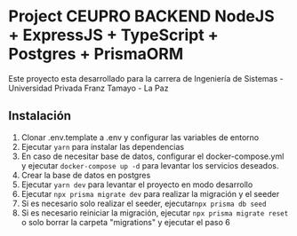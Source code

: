 


# Project CEUPRO BACKEND  NodeJS + ExpressJS + TypeScript + Postgres + PrismaORM

Este proyecto esta desarrollado para la carrera de Ingeniería de Sistemas - Universidad Privada Franz Tamayo - La Paz 


## Instalación

1. Clonar .env.template a .env y configurar las variables de entorno
2. Ejecutar `yarn` para instalar las dependencias
3. En caso de necesitar base de datos, configurar el docker-compose.yml y ejecutar `docker-compose up -d` para levantar los servicios deseados.
4. Crear la base de datos en postgres 
5. Ejecutar `yarn dev` para levantar el proyecto en modo desarrollo
6. Ejecutar `npx prisma migrate dev` para realizar la migración y el seeder
7. Si es necesario solo realizar el seeder, ejecutar`npx prisma db seed`
8. Si es necesario reiniciar la migración, ejecutar `npx prisma migrate reset` o solo borrar la carpeta "migrations" y ejecutar el paso 6